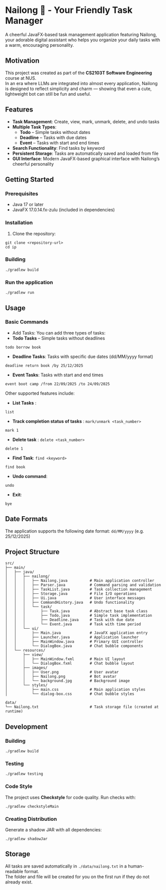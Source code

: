 # Nailong 🐣 - Your Friendly Task Manager

A cheerful JavaFX-based task management application featuring Nailong, your adorable digital assistant who helps you organize your daily tasks with a warm, encouraging personality.

## Motivation
This project was created as part of the **CS2103T Software Engineering** course at NUS.  
In an era where LLMs are integrated into almost every application, Nailong is designed to reflect simplicity and charm — showing that even a cute, lightweight bot can still be fun and useful.

## Features
- **Task Management**: Create, view, mark, unmark, delete, and undo tasks
- **Multiple Task Types**:
    - **Todo** – Simple tasks without dates
    - **Deadline** – Tasks with due dates
    - **Event** – Tasks with start and end times
- **Search Functionality**: Find tasks by keyword
- **Persistent Storage**: Tasks are automatically saved and loaded from file
- **GUI Interface**: Modern JavaFX-based graphical interface with Nailong’s cheerful personality

## Getting Started
### Prerequisites
* Java 17 or later
* JavaFX 17.0.14.fx-zulu (included in dependencies)

### Installation
1. Clone the repository:
```
git clone <repository-url>
cd ip
```

### Building
```
./gradlew build
```
### Run the application
```
./gradlew run
```

## Usage
### Basic Commands
* Add Tasks:
  You can add three types of tasks:
* **Todo Tasks** – Simple tasks without deadlines
```
todo borrow book
```
* **Deadline Tasks**: Tasks with specific due dates (dd/MM/yyyy format)
```
deadline return book /by 25/12/2025
```
* **Event Tasks**: Tasks with start and end times
```
event boot camp /from 22/09/2025 /to 24/09/2025
```
Other supported features include:
* **List Tasks** :
```
list
```
* **Track completion status of tasks** : `mark/unmark <task_number>`
```
mark 1
```
* **Delete task** : `delete <task_number>`
```
delete 1
```
* **Find Task**: `find <keyword>`
```
find book
```
* **Undo command**:
```
undo
```
* **Exit**:
```
bye
```

## Date Formats
The application supports the following date format: `dd/MM/yyyy` (e.g. 25/12/2025)

## Project Structure
```
src/
├── main/
│   ├── java/
│   │   ├── nailong/
│   │   │   ├── Nailong.java          # Main application controller
│   │   │   ├── Parser.java           # Command parsing and validation
│   │   │   ├── TaskList.java         # Task collection management
│   │   │   ├── Storage.java          # File I/O operations
│   │   │   ├── Ui.java               # User interface messages
│   │   │   ├── CommandHistory.java   # Undo functionality
│   │   │   └── task/
│   │   │       ├── Task.java         # Abstract base task class
│   │   │       ├── Todo.java         # Simple task implementation
│   │   │       ├── Deadline.java     # Task with due date
│   │   │       └── Event.java        # Task with time period
│   │   └── ui/
│   │       ├── Main.java             # JavaFX application entry
│   │       ├── Launcher.java         # Application launcher
│   │       ├── MainWindow.java       # Primary GUI controller
│   │       └── DialogBox.java        # Chat bubble components
│   └── resources/
│       ├── view/
│       │   ├── MainWindow.fxml       # Main UI layout
│       │   └── DialogBox.fxml        # Chat bubble layout
│       ├── images/
│       │   ├── User.png              # User avatar
│       │   ├── Nailong.png           # Bot avatar
│       │   └── background.jpg        # Background image
│       └── styles/
│           ├── main.css              # Main application styles
│           └── dialog-box.css        # Chat bubble styles

data/
└── Nailong.txt                       # Task storage file (created at runtime)
```

## Development
### Building
```
./gradlew build
```
### Testing
```
./gradlew testing
```
### Code Style
The project uses **Checkstyle** for code quality. Run checks with:
```
./gradlew checkstyleMain
```
### Creating Distribution
Generate a shadow JAR with all dependencies:
```
./gradlew shadowJar
```
## Storage
All tasks are saved automatically in `./data/nailong.txt` in a human-readable format.  
The folder and file will be created for you on the first run if they do not already exist.

